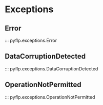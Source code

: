 # Exceptions

## Error

::: pyflp.exceptions.Error

## DataCorruptionDetected

::: pyflp.exceptions.DataCorruptionDetected

## OperationNotPermitted

::: pyflp.exceptions.OperationNotPermitted
